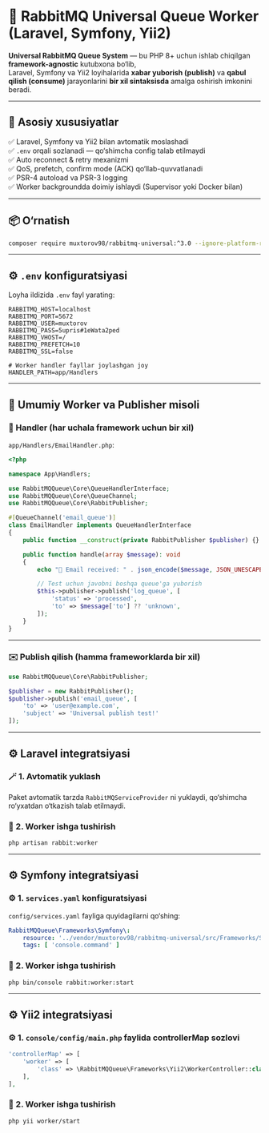 # 🐇 RabbitMQ Universal Queue Worker (Laravel, Symfony, Yii2)

**Universal RabbitMQ Queue System** — bu PHP 8+ uchun ishlab chiqilgan **framework-agnostic** kutubxona bo‘lib,  
Laravel, Symfony va Yii2 loyihalarida **xabar yuborish (publish)** va **qabul qilish (consume)** jarayonlarini **bir xil sintaksisda** amalga oshirish imkonini beradi.

---

## 🚀 Asosiy xususiyatlar

✅ Laravel, Symfony va Yii2 bilan avtomatik moslashadi  
✅ `.env` orqali sozlanadi — qo‘shimcha config talab etilmaydi  
✅ Auto reconnect & retry mexanizmi  
✅ QoS, prefetch, confirm mode (ACK) qo‘llab-quvvatlanadi  
✅ PSR-4 autoload va PSR-3 logging  
✅ Worker backgroundda doimiy ishlaydi (Supervisor yoki Docker bilan)

---

## 📦 O‘rnatish

```bash
composer require muxtorov98/rabbitmq-universal:^3.0 --ignore-platform-reqs --no-scripts
```

---

## ⚙️ `.env` konfiguratsiyasi

Loyha ildizida `.env` fayl yarating:

```dotenv
RABBITMQ_HOST=localhost
RABBITMQ_PORT=5672
RABBITMQ_USER=muxtorov
RABBITMQ_PASS=5upris#1eWata2ped
RABBITMQ_VHOST=/
RABBITMQ_PREFETCH=10
RABBITMQ_SSL=false

# Worker handler fayllar joylashgan joy
HANDLER_PATH=app/Handlers
```

---

## 🧩 Umumiy Worker va Publisher misoli

### 🔧 Handler (har uchala framework uchun bir xil)
`app/Handlers/EmailHandler.php`:

```php
<?php

namespace App\Handlers;

use RabbitMQQueue\Core\QueueHandlerInterface;
use RabbitMQQueue\Core\QueueChannel;
use RabbitMQQueue\Core\RabbitPublisher;

#[QueueChannel('email_queue')]
class EmailHandler implements QueueHandlerInterface
{
    public function __construct(private RabbitPublisher $publisher) {}

    public function handle(array $message): void
    {
        echo "📩 Email received: " . json_encode($message, JSON_UNESCAPED_UNICODE) . PHP_EOL;

        // Test uchun javobni boshqa queue'ga yuborish
        $this->publisher->publish('log_queue', [
            'status' => 'processed',
            'to' => $message['to'] ?? 'unknown',
        ]);
    }
}
```

---

### ✉️ Publish qilish (hamma frameworklarda bir xil)

```php
use RabbitMQQueue\Core\RabbitPublisher;

$publisher = new RabbitPublisher();
$publisher->publish('email_queue', [
    'to' => 'user@example.com',
    'subject' => 'Universal publish test!'
]);
```

---

## ⚙️ Laravel integratsiyasi

### 🪄 1. Avtomatik yuklash
Paket avtomatik tarzda `RabbitMQServiceProvider` ni yuklaydi, qo‘shimcha ro‘yxatdan o‘tkazish talab etilmaydi.

### 🏃 2. Worker ishga tushirish
```bash
php artisan rabbit:worker
```

---

## ⚙️ Symfony integratsiyasi

### ⚙️ 1. `services.yaml` konfiguratsiyasi

`config/services.yaml` fayliga quyidagilarni qo‘shing:

```yaml
RabbitMQQueue\Frameworks\Symfony\:
    resource: '../vendor/muxtorov98/rabbitmq-universal/src/Frameworks/Symfony/*'
    tags: [ 'console.command' ]
```

### 🏃 2. Worker ishga tushirish

```bash
php bin/console rabbit:worker:start
```

---

## ⚙️ Yii2 integratsiyasi

### ⚙️ 1. `console/config/main.php` faylida controllerMap sozlovi

```php
'controllerMap' => [
    'worker' => [
        'class' => \RabbitMQQueue\Frameworks\Yii2\WorkerController::class,
    ],
],
```

### 🏃 2. Worker ishga tushirish

```bash
php yii worker/start
```